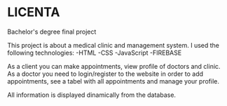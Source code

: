 # LICENTA
Bachelor's degree final project

This project is about a medical clinic and management system.
I used the following technologies: -HTML
                                   -CSS
                                   -JavaScript
                                   -FIREBASE

As a client you can make appointments, view profile of doctors and clinic.
As a doctor you need to login/register to the website in order to add appointments, see a tabel with all appointments and manage your profile.

All information is displayed dinamically from the database.

